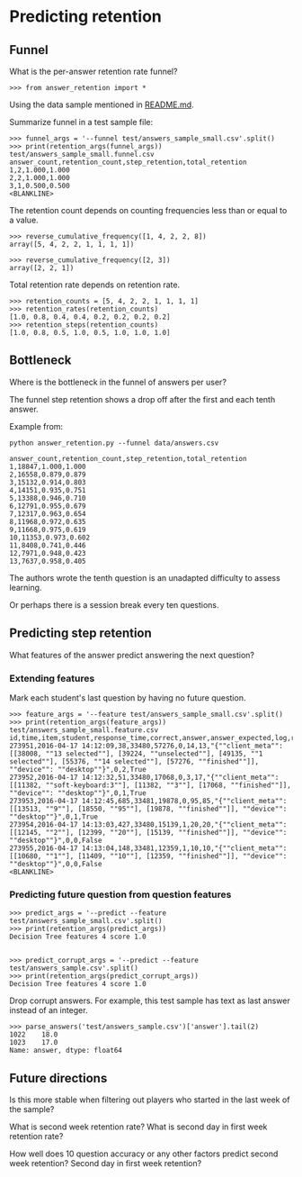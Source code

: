 # Predicting retention


## Funnel

What is the per-answer retention rate funnel?

    >>> from answer_retention import *

Using the data sample mentioned in [README.md](README.md).

Summarize funnel in a test sample file:

    >>> funnel_args = '--funnel test/answers_sample_small.csv'.split()
    >>> print(retention_args(funnel_args))
    test/answers_sample_small.funnel.csv
    answer_count,retention_count,step_retention,total_retention
    1,2,1.000,1.000
    2,2,1.000,1.000
    3,1,0.500,0.500
    <BLANKLINE>

The retention count depends on counting frequencies less than or equal to a value.

    >>> reverse_cumulative_frequency([1, 4, 2, 2, 8])
    array([5, 4, 2, 2, 1, 1, 1, 1])

    >>> reverse_cumulative_frequency([2, 3])
    array([2, 2, 1])

Total retention rate depends on retention rate.

    >>> retention_counts = [5, 4, 2, 2, 1, 1, 1, 1]
    >>> retention_rates(retention_counts)
    [1.0, 0.8, 0.4, 0.4, 0.2, 0.2, 0.2, 0.2]
    >>> retention_steps(retention_counts)
    [1.0, 0.8, 0.5, 1.0, 0.5, 1.0, 1.0, 1.0]



## Bottleneck

Where is the bottleneck in the funnel of answers per user?

The funnel step retention shows a drop off after the first and each tenth answer.

Example from:

    python answer_retention.py --funnel data/answers.csv

    answer_count,retention_count,step_retention,total_retention
    1,18847,1.000,1.000
    2,16558,0.879,0.879
    3,15132,0.914,0.803
    4,14151,0.935,0.751
    5,13388,0.946,0.710
    6,12791,0.955,0.679
    7,12317,0.963,0.654
    8,11968,0.972,0.635
    9,11668,0.975,0.619
    10,11353,0.973,0.602
    11,8408,0.741,0.446
    12,7971,0.948,0.423
    13,7637,0.958,0.405

The authors wrote the tenth question is an unadapted difficulty to assess learning.

Or perhaps there is a session break every ten questions.



## Predicting step retention

What features of the answer predict answering the next question?

### Extending features

Mark each student's last question by having no future question.

    >>> feature_args = '--feature test/answers_sample_small.csv'.split()
    >>> print(retention_args(feature_args))
    test/answers_sample_small.feature.csv
    id,time,item,student,response_time,correct,answer,answer_expected,log,random,future_questions,is_future_question
    273951,2016-04-17 14:12:09,38,33480,57276,0,14,13,"{""client_meta"": [[38008, ""13 selected""], [39224, ""unselected""], [49135, ""1 selected""], [55376, ""14 selected""], [57276, ""finished""]], ""device"": ""desktop""}",0,2,True
    273952,2016-04-17 14:12:32,51,33480,17068,0,3,17,"{""client_meta"": [[11382, ""soft-keyboard:3""], [11382, ""3""], [17068, ""finished""]], ""device"": ""desktop""}",0,1,True
    273953,2016-04-17 14:12:45,685,33481,19878,0,95,85,"{""client_meta"": [[13513, ""9""], [18550, ""95""], [19878, ""finished""]], ""device"": ""desktop""}",0,1,True
    273954,2016-04-17 14:13:03,427,33480,15139,1,20,20,"{""client_meta"": [[12145, ""2""], [12399, ""20""], [15139, ""finished""]], ""device"": ""desktop""}",0,0,False
    273955,2016-04-17 14:13:04,148,33481,12359,1,10,10,"{""client_meta"": [[10680, ""1""], [11409, ""10""], [12359, ""finished""]], ""device"": ""desktop""}",0,0,False
    <BLANKLINE>


### Predicting future question from question features

    >>> predict_args = '--predict --feature test/answers_sample_small.csv'.split()
    >>> print(retention_args(predict_args))
    Decision Tree features 4 score 1.0


    >>> predict_corrupt_args = '--predict --feature test/answers_sample.csv'.split()
    >>> print(retention_args(predict_corrupt_args))
    Decision Tree features 4 score 1.0

Drop corrupt answers.
For example, this test sample has text as last answer instead of an integer.

    >>> parse_answers('test/answers_sample.csv')['answer'].tail(2)
    1022    18.0
    1023    17.0
    Name: answer, dtype: float64

## Future directions

Is this more stable when filtering out players who started in the last week of the sample?

What is second week retention rate?  What is second day in first week retention rate?

How well does 10 question accuracy or any other factors predict second week retention?  Second day in first week retention?
